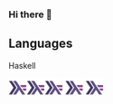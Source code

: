 ### Hi there 👋

<!--
**erikjny/erikjny** is a ✨ _special_ ✨ repository because its `README.md` (this file) appears on your GitHub profile.

Here are some ideas to get you started:

- 🔭 I’m currently working on ...
- 🌱 I’m currently learning ...
- 👯 I’m looking to collaborate on ...
- 🤔 I’m looking for help with ...
- 💬 Ask me about ...
- 📫 How to reach me: ...
- 😄 Pronouns: ...
- ⚡ Fun fact: ...
-->
## Languages
Haskell

<img align="left" height="32" width="32" src="https://github.com/erikjny/erikjny/blob/main/img/haskell-icon.svg" />
<img align="left" height="32" width="32" src="https://github.com/erikjny/erikjny/blob/main/img/haskell-icon.svg" />
<img height="32" width="32" src="https://github.com/erikjny/erikjny/blob/main/img/haskell-icon.svg" />
<img height="32" width="32" src="https://github.com/erikjny/erikjny/blob/main/img/haskell-icon.svg" />
<img height="32" width="32" src="https://github.com/erikjny/erikjny/blob/main/img/haskell-icon.svg" />
